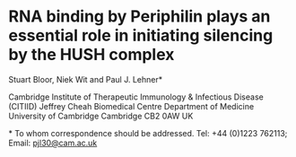 # RNA binding by Periphilin plays an essential role in initiating silencing by the HUSH complex 

Stuart Bloor, Niek Wit and Paul J. Lehner* 

Cambridge Institute of Therapeutic Immunology & Infectious Disease (CITIID)
Jeffrey Cheah Biomedical Centre
Department of Medicine
University of Cambridge
Cambridge
CB2 0AW
UK 

\* To whom correspondence should be addressed. Tel: +44 (0)1223 762113; Email: pjl30@cam.ac.uk 
